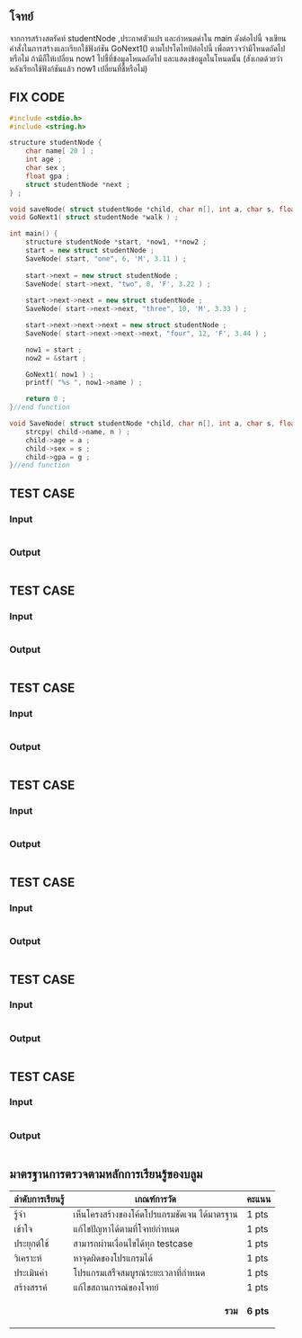 ## โจทย์
จากการสร้างสตรัคท์ studentNode ,​ประกาศตัวแปร และกำหนดค่าใน main ดังต่อไปนี้ จงเขียนคำสั่งในการสร้างและเรียกใช้ฟังก์ชัน GoNext1() ตามโปรโตไทป์ต่อไปนี้ เพื่อตรวจว่ามีโหนดถัดไปหรือไม่ ถ้ามีก็ให้เปลี่ยน now1 ไปชี้ที่ข้อมูลโหนดถัดไป และแสดงข้อมูลในโหนดนั้น (สังเกตด้วยว่าหลังเรียกใช้ฟังก์ชันแล้ว now1 เปลี่ยนที่ชี้หรือไม่)

## FIX CODE
```c++
#include <stdio.h>
#include <string.h>

structure studentNode {
    char name[ 20 ] ;
    int age ;
    char sex ;
    float gpa ;
    struct studentNode *next ;
} ;

void saveNode( struct studentNode *child, char n[], int a, char s, float g ) ;
void GoNext1( struct studentNode *walk ) ;

int main() {
    structure studentNode *start, *now1, **now2 ;
    start = new struct studentNode ;
    SaveNode( start, "one", 6, 'M', 3.11 ) ;
 
    start->next = new struct studentNode ;
    SaveNode( start->next, "two", 8, 'F', 3.22 ) ;
 
    start->next->next = new struct studentNode ;
    SaveNode( start->next->next, "three", 10, 'M', 3.33 ) ;

    start->next->next->next = new struct studentNode ;
    SaveNode( start->next->next->next, "four", 12, 'F', 3.44 ) ;

    now1 = start ;
    now2 = &start ;

    GoNext1( now1 ) ;
    printf( "%s ", now1->name ) ;

    return 0 ;
}//end function

void SaveNode( struct studentNode *child, char n[], int a, char s, float g ) {
    strcpy( child->name, n ) ;
    child->age = a ;
    child->sex = s ;
    child->gpa = g ;
}//end function
```

## TEST CASE
### Input
```bash

```
### Output
```bash

```

## TEST CASE
### Input
```bash

```
### Output
```bash

```

## TEST CASE
### Input
```bash

```
### Output
```bash

```
## TEST CASE
### Input
```bash

```
### Output
```bash

```
## TEST CASE
### Input
```bash

```
### Output
```bash

```
## TEST CASE
### Input
```bash

```
### Output
```bash

```
## TEST CASE
### Input
```bash

```
### Output
```bash

```

## มาตรฐานการตรวจตามหลักการเรียนรู้ของบลูม
| ลำดับการเรียนรู้ | เกณฑ์การวัด | คะแนน |
| -------- | -------- | -------- |
| รู้จำ | เห็นโครงสร้างของโค้ดโปรแกรมชัดเจน ได้มาตรฐาน | 1 pts |
| เข้าใจ | แก้ไขปัญหาได้ตามที่โจทย์กำหนด | 1 pts |
| ประยุกต์ใช้ | สามารถผ่านเงื่อนไขได้ทุก testcase | 1 pts |
| วิเคราะห์ | หาจุดผิดของโปรแกรมได้ | 1 pts |
| ประเมินค่า | โปรแกรมเสร็จสมบูรณ์ระยะเวลาที่กำหนด | 1 pts |
| สร้างสรรค์ | แก้ไขสถานการณ์ของโจทย์ | 1 pts |
||<p style='text-align: right !important;'>**รวม**</p>|**6 pts**|
